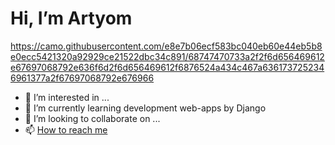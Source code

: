 # Hi, I’m Artyom 
https://camo.githubusercontent.com/e8e7b06ecf583bc040eb60e44eb5b8e0ecc5421320a92929ce21522dbc34c891/68747470733a2f2f6d656469612e67697068792e636f6d2f6d656469612f6876524a434c467a6361737252346961377a2f67697068792e676966

- 👀 I’m interested in ...
- 🌱 I’m currently learning development web-apps by Django
- 💞️ I’m looking to collaborate on ...
- 📫 [How to reach me](https://www.linkedin.com/in/artyom-golubev/)

<!---
Artyom099/Artyom099 is a ✨ special ✨ repository because its `README.md` (this file) appears on your GitHub profile.
You can click the Preview link to take a look at your changes.
--->
